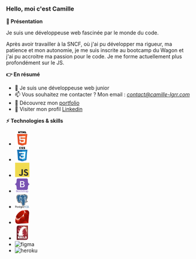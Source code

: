 ### Hello, moi c'est Camille 

**👋 Présentation**

Je suis une développeuse web fascinée par le monde du code.

Après avoir travailler à la SNCF, où j'ai pu développer ma rigueur, ma patience et mon autonomie, je me suis inscrite au bootcamp du Wagon et j'ai pu accroitre ma passion pour le code.
Je me forme actuellement plus profondément sur le JS.


**👉 En résumé**

- 🔭 Je suis une développeuse web junior
- 📫 Vous souhaitez me contacter ? Mon email : [*contact@camille-lgrr.com*](mailto:contact@camille-lgrr.com)
- 💼 Découvrez mon [portfolio](http://www.camille-lgrr.com/)
- 📄 Visiter mon profil [Linkedin](https://www.linkedin.com/in/camille-lgrr)
<!-- - 🔗 
- 📢 
- ⚡  -->

**⚡ Technologies & skills**
<ul>
  <li>
    <img src="https://raw.githubusercontent.com/devicons/devicon/master/icons/html5/html5-original-wordmark.svg" alt="html5" width="40" height="40" style="display:inline"/>
  </li>
  <li>
    <img src="https://raw.githubusercontent.com/devicons/devicon/master/icons/css3/css3-original-wordmark.svg" alt="css3" width="40" height="40" style="display:inline"/>
  </li>
  <li>
    <img src="https://raw.githubusercontent.com/devicons/devicon/master/icons/javascript/javascript-original.svg" alt="javascript" width="40" height="40" style="display:inline"/>
  </li>
  <li>
    <img src="https://raw.githubusercontent.com/devicons/devicon/master/icons/bootstrap/bootstrap-plain-wordmark.svg" alt="bootstrap" width="40" height="40" style="display:inline"/>
  </li>
  <li>
    <img src="https://raw.githubusercontent.com/devicons/devicon/master/icons/postgresql/postgresql-original-wordmark.svg" alt="postgresql" width="40" height="40" style="display:inline"/>
  </li>
  <li>
    <img src="https://raw.githubusercontent.com/devicons/devicon/master/icons/ruby/ruby-original.svg" alt="ruby" width="40" height="40" style="display:inline"/>
  </li>
  <li>
    <img src="https://raw.githubusercontent.com/devicons/devicon/master/icons/rails/rails-original-wordmark.svg" alt="rails" width="40" height="40" style="display:inline"/>
  </li>
  <li>
    <img src="https://www.vectorlogo.zone/logos/figma/figma-icon.svg" alt="figma" width="40" height="40" style="display:inline"/>
  </li>
  <li>
    <img src="https://www.vectorlogo.zone/logos/heroku/heroku-icon.svg" alt="heroku" width="40" height="40" style="display:inline"/>
  </li>
</ul>
